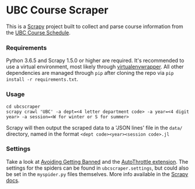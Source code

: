 # UBC Course Scraper

This is a [Scrapy](https://scrapy.org) project built to collect and parse course information from the [UBC Course Schedule](https://courses.students.ubc.ca).

### Requirements

Python 3.6.5 and Scrapy 1.5.0 or higher are required. It's recommended to use a virtual environment, most likely through [virtualenvwrapper](https://virtualenvwrapper.readthedocs.io/en/stable/). All other dependencies are managed through `pip` after cloning the repo via `pip install -r requirements.txt`.

### Usage

```shell
cd ubcscraper
scrapy crawl 'UBC' -a dept=<4 letter department code> -a year=<4 digit year> -a session=<W for winter or S for summer>
```

Scrapy will then output the scraped data to a 'JSON lines' file in the `data/` directory, named in the format `<dept code><year><session code>.jl`

### Settings

Take a look at [Avoiding Getting Banned](https://docs.scrapy.org/en/latest/topics/practices.html#avoiding-getting-banned) and the [AutoThrottle extension](https://docs.scrapy.org/en/latest/topics/autothrottle.html). The settings for the spiders can be found in `ubcscraper.settings`, but could also be set in the `myspider.py` files themselves. More info available in the [Scrapy docs](https://docs.scrapy.org/en/latest/topics/settings.html).
